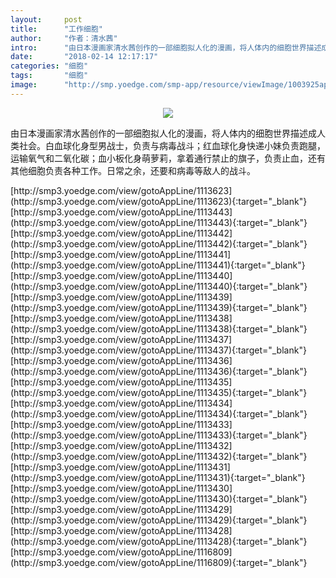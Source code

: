 ```yaml
---
layout:     post
title:      "工作细胞"
author:     "作者：清水茜"
intro:      "由日本漫画家清水茜创作的一部细胞拟人化的漫画，将人体内的细胞世界描述成人类社会。白血球化身型男战士，负责与病毒战斗；红血球化身快递小妹负责跑腿，运输氧气和二氧化碳；血小板化身萌萝莉，拿着通行禁止的旗子，负责止血，还有其他细胞负责各种工作。日常之余，还要和病毒等敌人的战斗。"
date:       "2018-02-14 12:17:17"
categories: "细胞"
tags:       "细胞"
image:      "http://smp.yoedge.com/smp-app/resource/viewImage/1003925appline.png"
---
```

<div style="text-align: center">
<p><img src="http://smp.yoedge.com/smp-app/resource/viewImage/1003925appline.png"/></p>
</div>
<p class="post-meta">
<span>由日本漫画家清水茜创作的一部细胞拟人化的漫画，将人体内的细胞世界描述成人类社会。白血球化身型男战士，负责与病毒战斗；红血球化身快递小妹负责跑腿，运输氧气和二氧化碳；血小板化身萌萝莉，拿着通行禁止的旗子，负责止血，还有其他细胞负责各种工作。日常之余，还要和病毒等敌人的战斗。</span>
</p>
[http://smp3.yoedge.com/view/gotoAppLine/1113623](http://smp3.yoedge.com/view/gotoAppLine/1113623){:target="_blank"}
[http://smp3.yoedge.com/view/gotoAppLine/1113443](http://smp3.yoedge.com/view/gotoAppLine/1113443){:target="_blank"}
[http://smp3.yoedge.com/view/gotoAppLine/1113442](http://smp3.yoedge.com/view/gotoAppLine/1113442){:target="_blank"}
[http://smp3.yoedge.com/view/gotoAppLine/1113441](http://smp3.yoedge.com/view/gotoAppLine/1113441){:target="_blank"}
[http://smp3.yoedge.com/view/gotoAppLine/1113440](http://smp3.yoedge.com/view/gotoAppLine/1113440){:target="_blank"}
[http://smp3.yoedge.com/view/gotoAppLine/1113439](http://smp3.yoedge.com/view/gotoAppLine/1113439){:target="_blank"}
[http://smp3.yoedge.com/view/gotoAppLine/1113438](http://smp3.yoedge.com/view/gotoAppLine/1113438){:target="_blank"}
[http://smp3.yoedge.com/view/gotoAppLine/1113437](http://smp3.yoedge.com/view/gotoAppLine/1113437){:target="_blank"}
[http://smp3.yoedge.com/view/gotoAppLine/1113436](http://smp3.yoedge.com/view/gotoAppLine/1113436){:target="_blank"}
[http://smp3.yoedge.com/view/gotoAppLine/1113435](http://smp3.yoedge.com/view/gotoAppLine/1113435){:target="_blank"}
[http://smp3.yoedge.com/view/gotoAppLine/1113434](http://smp3.yoedge.com/view/gotoAppLine/1113434){:target="_blank"}
[http://smp3.yoedge.com/view/gotoAppLine/1113433](http://smp3.yoedge.com/view/gotoAppLine/1113433){:target="_blank"}
[http://smp3.yoedge.com/view/gotoAppLine/1113432](http://smp3.yoedge.com/view/gotoAppLine/1113432){:target="_blank"}
[http://smp3.yoedge.com/view/gotoAppLine/1113431](http://smp3.yoedge.com/view/gotoAppLine/1113431){:target="_blank"}
[http://smp3.yoedge.com/view/gotoAppLine/1113430](http://smp3.yoedge.com/view/gotoAppLine/1113430){:target="_blank"}
[http://smp3.yoedge.com/view/gotoAppLine/1113429](http://smp3.yoedge.com/view/gotoAppLine/1113429){:target="_blank"}
[http://smp3.yoedge.com/view/gotoAppLine/1113428](http://smp3.yoedge.com/view/gotoAppLine/1113428){:target="_blank"}
[http://smp3.yoedge.com/view/gotoAppLine/1116809](http://smp3.yoedge.com/view/gotoAppLine/1116809){:target="_blank"}


